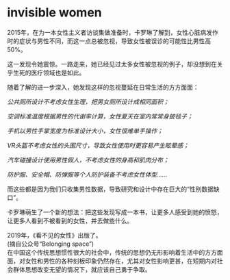 # invisible women
2015年，在为一本女性主义者访谈集做准备时，卡罗琳了解到，女性心脏病发作时的症状与男性不同，而这一点总被忽视，导致女性被误诊的可能性比男性高50%。

这一发现令她震惊。一路走来，她已经见过太多女性被忽视的例子，却没想到在关乎生死的医疗领域也是如此。

随着了解的进一步深入，她发现这样的忽视蔓延在日常生活的方方面面：

*公共厕所设计不考虑女性生理，把男女厕所设计成相同面积；*

*空调标准温度根据男性的代谢率计算，女性夏天在室内常常身披毯子；*

*手机以男性手掌宽度为标准设计大小，女性很难单手操作；*

*VR头盔不考虑女性的头围尺寸，导致女性使用时更容易产生眩晕感；*

*汽车碰撞设计使用男性假人，不考虑女性的身高和肌肉分布；*

*防护服、安全帽、防弹服等个人防护装备不考虑女性体型......*

而这些都是因为我们只收集男性数据，导致研究和设计中存在巨大的“性别数据缺口”。

卡罗琳萌生了一个新的想法：把这些发现写成一本书，让更多人感受到她的愤怒，让更多人看到不被看到的女性，并去做些什么。

2019年，《看不见的女性》出版了。  
(摘自公众号“Belonging space”)  
在中国这个传统思想惯性很大的社会中，传统的思想仍无形影响着生活中的方方面面，对女性和男性的各种刻板印象仍然存在，尤其对女性影响更甚，在短期内对社会群体思想改变无望的情况下，就应该自己勇于争取。 
